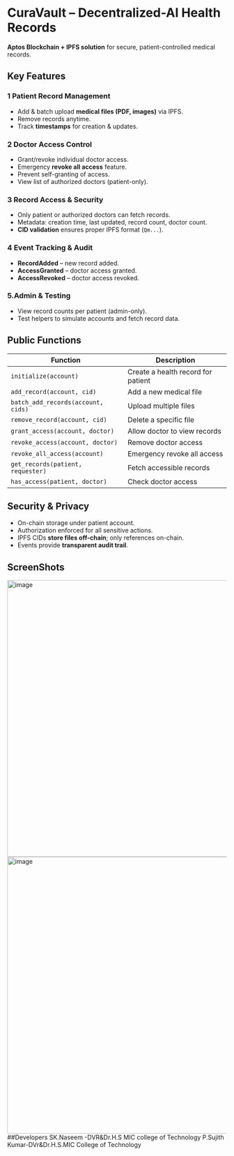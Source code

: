 # CuraVault – Decentralized-AI Health Records 

**Aptos Blockchain + IPFS solution** for secure, patient-controlled medical records.


##  Key Features

### 1 Patient Record Management
- Add & batch upload **medical files (PDF, images)** via IPFS.
- Remove records anytime.
- Track **timestamps** for creation & updates.

### 2 Doctor Access Control
- Grant/revoke individual doctor access.
- Emergency **revoke all access** feature.
- Prevent self-granting of access.
- View list of authorized doctors (patient-only).

### 3 Record Access & Security
- Only patient or authorized doctors can fetch records.
- Metadata: creation time, last updated, record count, doctor count.
- **CID validation** ensures proper IPFS format (`Qm...`).

### 4 Event Tracking & Audit
- **RecordAdded** – new record added.
- **AccessGranted** – doctor access granted.
- **AccessRevoked** – doctor access revoked.

###  5.Admin & Testing
- View record counts per patient (admin-only).
- Test helpers to simulate accounts and fetch record data.


##  Public Functions

| Function | Description |
|----------|-------------|
| `initialize(account)` | Create a health record for patient |
| `add_record(account, cid)` | Add a new medical file |
| `batch_add_records(account, cids)` | Upload multiple files |
| `remove_record(account, cid)` | Delete a specific file |
| `grant_access(account, doctor)` | Allow doctor to view records |
| `revoke_access(account, doctor)` | Remove doctor access |
| `revoke_all_access(account)` | Emergency revoke all access |
| `get_records(patient, requester)` | Fetch accessible records |
| `has_access(patient, doctor)` | Check doctor access |


##  Security & Privacy
- On-chain storage under patient account.
- Authorization enforced for all sensitive actions.
- IPFS CIDs **store files off-chain**; only references on-chain.
- Events provide **transparent audit trail**.

## ScreenShots
<img width="1307" height="635" alt="image" src="https://github.com/user-attachments/assets/22558750-a5ec-493a-83a5-7bcfcfedfb66" />
<img width="1316" height="635" alt="image" src="https://github.com/user-attachments/assets/0ae46e1f-63f1-4197-ae80-aebf6ee8ab45" />
##Developers
SK.Naseem -DVR&Dr.H.S MIC college of Technology
P.Sujith Kumar-DVr&Dr.H.S.MIC College of Technology



